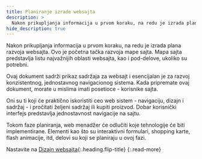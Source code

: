 ```yaml
---
title: Planiranje izrade websajta
description: >
  Nakon prikupljanja informacija u prvom koraku, na redu je izrada plana razvoja websajta. Ovo je početna tačka razvoja mape sajta.
hide_description: true
---
```


Nakon prikupljanja informacija u prvom koraku, na redu je izrada plana razvoja websajta. Ovo je početna tačka razvoja mape sajta. Mapa sajta predstavlja listu najvažnijih oblasti websajta, kao i pod-delove, ukoliko su potrebni. 

Ovaj dokument sadrži prikaz sadržaja za websajt i esencijalan je za razvoj konzistentnog, jednostavnog navigacionog sistema. Kada pripremate ovaj dokument, morate u mislima imati posetioce - korisnike sajta. 

Oni su ti koji će praktično iskoristiti ceo web sistem - navigaciju, dizajn i sadržaj - i pročitati željeni sadržaj ili kupiti proizvod. Dobar korisnički interfejs predstavlja jednostavnost navigacije na sajtu.

Tokom faze planiranja, web menadžer će odlučiti koje tehnologije će biti implementirane. Elementi kao što su interaktivni formulari, shopping karte, flash animacije, itd, delovi su koji se planiraju u ovoj fazi.

Nastavite na [Dizajn websajta](dizajn-websajta.md){:.heading.flip-title}
{:.read-more}
